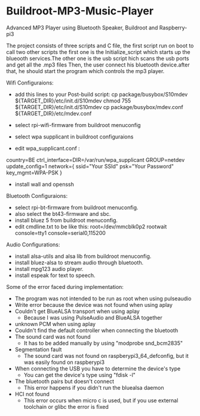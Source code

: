 # Buildroot-MP3-Music-Player
Advanced MP3 Player using Bluetooth Speaker, Buildroot and Raspberry-pi3

The project consists of three scripts and C file, the first script run on boot to call two other scripts the first one is the Initialize_script 
which starts up the blueooth services.The other one is the usb script hich scans the usb ports and get all the .mp3 files
Then, the user connect his bluetooth device.after that, he should start the program which controls the mp3 player.

Wifi Configuraions:
- add this lines to your Post-build script:
cp package/busybox/S10mdev ${TARGET_DIR}/etc/init.d/S10mdev
chmod 755 ${TARGET_DIR}/etc/init.d/S10mdev
cp package/busybox/mdev.conf ${TARGET_DIR}/etc/mdev.conf
- select rpi-wifi-firmware from buildroot menuconfig
- select wpa supplicant in buildroot configuraions

- edit wpa_supplicant.conf :

country=BE
ctrl_interface=DIR=/var/run/wpa_supplicant GROUP=netdev
update_config=1
network={
  ssid="Your SSId"
  psk="Your Password"
  key_mgmt=WPA-PSK
}
- install wall and openssh

Bluetooth Configuraions:
- select rpi-bt-firmware from buildroot menuconfig.
- also select the bt43-firmware and sbc.
- install bluez 5 from buildroot menuconfig.
- edit cmdline.txt to be like this:
root=/dev/mmcblk0p2 rootwait console=tty1 console=serial0,115200 

Audio Configurations: 
- install alsa-utils and alsa lib from buildroot menuconfig.
- install bluez-alsa to stream audio through bluetooth.
- install mpg123 audio player.
- install espeak for text to speech.

Some of the error faced during implementation:
- The program was not intended to be run as root when using pulseaudio
- Write error because the device was not found when using aplay
- Couldn't get BlueALSA transport when using aplay
  + Because I was using PulseAudio and BlueALSA together
- unknown PCM when using aplay
- Couldn't find the default controller when connecting the bluetooth
- The sound card was not found
  + It has to be added manually by using "modprobe snd_bcm2835"
- Segmentation fault
  + The sound card was not found on raspberypi3_64_defconfig, but it was easily found on raspberypi3
- When connecting the USB you have to determine the device's type
  + You can get the device's type using "fdisk -l"
- The bluetooth pairs but doesn't connect
  + This error happens if you didn't run the bluealsa daemon
- HCI not found
  + This error occurs when micro c is used, but if you use external toolchain or glibc the error is fixed
